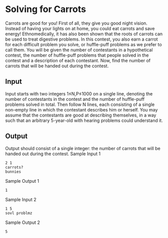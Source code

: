
# Solving for Carrots

Carrots are good for you! First of all, they give you good night vision. Instead of having your lights on at home, you could eat carrots and save energy! Ethnomedically, it has also been shown that the roots of carrots can be used to treat digestive problems. In this contest, you also earn a carrot for each difficult problem you solve, or huffle-puff problems as we prefer to call them. You will be given the number of contestants in a hypothetical contest, the number of huffle-puff problems that people solved in the contest and a description of each contestant. Now, find the number of carrots that will be handed out during the contest.

## Input
Input starts with two integers 1≤N,P≤1000
on a single line, denoting the number of contestants in the contest and the number of huffle-puff problems solved in total. Then follow N lines, each consisting of a single non-empty line in which the contestant describes him or herself. You may assume that the contestants are good at describing themselves, in a way such that an arbitrary 5-year-old with hearing problems could understand it.

## Output
Output should consist of a single integer: the number of carrots that will be handed out during the contest.
Sample Input 1
```
2 1
carrots?
bunnies
```
Sample Output 1
```
1
```

Sample Input 2 	
```
1 5
sovl problmz
```
Sample Output 2
```
5
```
